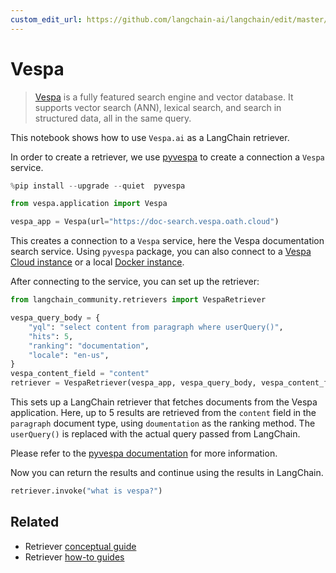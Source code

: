 ```yaml
---
custom_edit_url: https://github.com/langchain-ai/langchain/edit/master/docs/docs/integrations/retrievers/vespa.ipynb
---
```

# Vespa

>[Vespa](https://vespa.ai/) is a fully featured search engine and vector database. It supports vector search (ANN), lexical search, and search in structured data, all in the same query.

This notebook shows how to use `Vespa.ai` as a LangChain retriever.

In order to create a retriever, we use [pyvespa](https://pyvespa.readthedocs.io/en/latest/index.html) to
create a connection a `Vespa` service.


```python
%pip install --upgrade --quiet  pyvespa
```


```python
from vespa.application import Vespa

vespa_app = Vespa(url="https://doc-search.vespa.oath.cloud")
```

This creates a connection to a `Vespa` service, here the Vespa documentation search service.
Using `pyvespa` package, you can also connect to a
[Vespa Cloud instance](https://pyvespa.readthedocs.io/en/latest/deploy-vespa-cloud.html)
or a local
[Docker instance](https://pyvespa.readthedocs.io/en/latest/deploy-docker.html).


After connecting to the service, you can set up the retriever:


```python
from langchain_community.retrievers import VespaRetriever

vespa_query_body = {
    "yql": "select content from paragraph where userQuery()",
    "hits": 5,
    "ranking": "documentation",
    "locale": "en-us",
}
vespa_content_field = "content"
retriever = VespaRetriever(vespa_app, vespa_query_body, vespa_content_field)
```

This sets up a LangChain retriever that fetches documents from the Vespa application.
Here, up to 5 results are retrieved from the `content` field in the `paragraph` document type,
using `doumentation` as the ranking method. The `userQuery()` is replaced with the actual query
passed from LangChain.

Please refer to the [pyvespa documentation](https://pyvespa.readthedocs.io/en/latest/getting-started-pyvespa.html#Query)
for more information.

Now you can return the results and continue using the results in LangChain.


```python
retriever.invoke("what is vespa?")
```


## Related

- Retriever [conceptual guide](/docs/concepts/#retrievers)
- Retriever [how-to guides](/docs/how_to/#retrievers)
